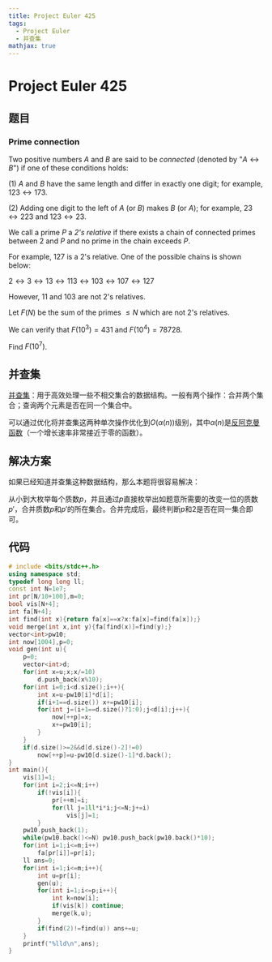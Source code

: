 ```yaml
---
title: Project Euler 425
tags:
  - Project Euler
  - 并查集
mathjax: true
---
```

<escape><!-- more --></escape>
    
# Project Euler 425
## 题目
### Prime connection



Two positive numbers $A$ and $B$ are said to be *connected* (denoted by "$A \leftrightarrow B$") if one of these conditions holds:

(1) $A$ and $B$ have the same length and differ in exactly one digit; for example, $123 \leftrightarrow 173$.

(2) Adding one digit to the left of $A$ (or $B$) makes $B$ (or $A$); for example, $23 \leftrightarrow 223$ and $123 \leftrightarrow 23$.


We call a prime $P$ a *$2$'s relative* if there exists a chain of connected primes between $2$ and $P$ and no prime in the chain exceeds $P$.

For example, $127$ is a $2$'s relative. One of the possible chains is shown below:

$2 \leftrightarrow 3 \leftrightarrow 13 \leftrightarrow 113 \leftrightarrow 103 \leftrightarrow 107 \leftrightarrow 127$

However, $11$ and $103$ are not $2$'s relatives.


Let $F(N)$ be the sum of the primes $\le N$ which are not $2$'s relatives.

We can verify that $F(10^3) = 431$ and $F(10^4) = 78728$.


Find $F(10^7)$.



## 并查集

[并查集](https://en.wikipedia.org/wiki/Disjoint-set_data_structure)：用于高效处理一些不相交集合的数据结构。一般有两个操作：合并两个集合；查询两个元素是否在同一个集合中。

可以通过优化将并查集这两种单次操作优化到$O(\alpha(n))$级别，其中$\alpha(n)$是[反阿克曼函数](https://en.wikipedia.org/wiki/Ackermann_function#Inverse)（一个增长速率非常接近于零的函数）。


## 解决方案

如果已经知道并查集这种数据结构，那么本题将很容易解决：

从小到大枚举每个质数$p$，并且通过$p$直接枚举出如题意所需要的改变一位的质数$p'$，合并质数$p$和$p'$的所在集合。合并完成后，最终判断$p$和$2$是否在同一集合即可。

## 代码


```C++
# include <bits/stdc++.h>
using namespace std;
typedef long long ll;
const int N=1e7;
int pr[N/10+100],m=0;
bool vis[N+4];
int fa[N+4];
int find(int x){return fa[x]==x?x:fa[x]=find(fa[x]);}
void merge(int x,int y){fa[find(x)]=find(y);}
vector<int>pw10;
int now[1004],p=0;
void gen(int u){
    p=0;
    vector<int>d;
    for(int x=u;x;x/=10)
        d.push_back(x%10);
    for(int i=0;i<d.size();i++){
        int x=u-pw10[i]*d[i];
        if(i+1==d.size()) x+=pw10[i];
        for(int j=(i+1==d.size()?1:0);j<d[i];j++){
            now[++p]=x;
            x+=pw10[i];
        }
    }
    if(d.size()>=2&&d[d.size()-2]!=0)
        now[++p]=u-pw10[d.size()-1]*d.back();
}
int main(){
    vis[1]=1;
    for(int i=2;i<=N;i++)
        if(!vis[i]){
            pr[++m]=i;
            for(ll j=1ll*i*i;j<=N;j+=i)
                vis[j]=1;
        }
    pw10.push_back(1);
    while(pw10.back()<=N) pw10.push_back(pw10.back()*10);
    for(int i=1;i<=m;i++)
        fa[pr[i]]=pr[i];
    ll ans=0;
    for(int i=1;i<=m;i++){
        int u=pr[i];
        gen(u);
        for(int i=1;i<=p;i++){
            int k=now[i];
            if(vis[k]) continue;
            merge(k,u);
        }
        if(find(2)!=find(u)) ans+=u;
    }
    printf("%lld\n",ans);
}

```